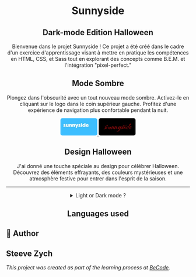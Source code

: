 <div align="center">
<h1>Sunnyside</h1>
<h2>Dark-mode Edition Halloween</h2>
<p>Bienvenue dans le projet Sunnyside ! Ce projet a été créé dans le cadre d'un exercice d'apprentissage visant à mettre en pratique les compétences en HTML, CSS, et Sass tout en explorant des concepts comme B.E.M. et l'intégration "pixel-perfect."</p>
</div>

<section align="center">

## Mode Sombre
Plongez dans l'obscurité avec un tout nouveau mode sombre. Activez-le en cliquant sur le logo dans le coin supérieur gauche. Profitez d'une expérience de navigation plus confortable pendant la nuit.

<a href="https://656750eea7166822d852747c--incomparable-nasturtium-e8bf0e.netlify.app/">
<img src="assets/img/screen/logo-light.jpg" style="max-width: 20%;border-radius: 5px;" alt="" />
</a>
<a href="https://656750eea7166822d852747c--incomparable-nasturtium-e8bf0e.netlify.app/">
<img src="assets/img/screen/logo-dark.jpg" style="max-width: 20%; border-radius: 5px;" alt="" />
</a>

## Design Halloween
J'ai donné une touche spéciale au design pour célébrer Halloween. Découvrez des éléments effrayants, des couleurs mystérieuses et une atmosphère festive pour entrer dans l'esprit de la saison.
____
</section>
<section align="center">
    <details align="center">
        <summary >
          Light or Dark mode ? 
        </summary>
        <p>
            Changer de design en cliquant sur le logo "Sunnyside".
        </p>
        <p dir="auto">
          <a href="https://656750eea7166822d852747c--incomparable-nasturtium-e8bf0e.netlify.app/">
            <img src="assets/img/screen/screen-shot-light.jpg" style="max-width: 40%;border-radius: 5px;" alt="" />
          </a>
            <a href="https://656750eea7166822d852747c--incomparable-nasturtium-e8bf0e.netlify.app/">
                <img src="assets/img/screen/screen-shot-dark.jpg" style="max-width: 40%; border-radius: 5px;" alt="" />
            </a>
    </p>
    </details>
</section>
<section align="center" >
<h2>Languages used</h2>
<i class="fa-brands fa-html5 fa-5x" style="color: #f36c12;"></i>
<i class="fa-brands fa-sass fa-5x" style="color: #ff00ea;"></i>
<i class="fa-brands fa-js fa-5x" style="color: #fbff1a;"></i>
</section>
<link rel="stylesheet" href="https://cdnjs.cloudflare.com/ajax/libs/font-awesome/6.0.0/css/all.min.css" integrity="sha512-..." crossorigin="anonymous" />

## 👤 Author

Steeve Zych 
<a href="https://github.com/steeve0403">
<i class="fa-brands fa-github-alt"></i>
</a>
---

*This project was created as part of the learning process at [BeCode](https://becode.org/).*





